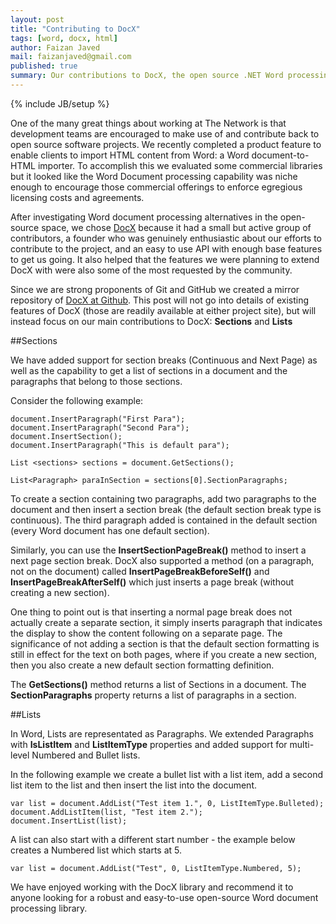 ```yaml
---
layout: post
title: "Contributing to DocX"
tags: [word, docx, html]
author: Faizan Javed
mail: faizanjaved@gmail.com
published: true
summary: Our contributions to DocX, the open source .NET Word processing library.
---
```


{% include JB/setup %}

One of the many great things about working at The Network is that development teams are encouraged to make use of and contribute back to open source software projects. We recently completed a product feature to enable clients to import HTML content from Word: a Word document-to-HTML importer. To accomplish this we evaluated some commercial libraries but it looked like the Word Document processing capability was niche enough to encourage those commercial offerings to enforce egregious licensing costs and agreements.

After investigating Word document processing alternatives in the open-source space, we chose [DocX](http://docx.codeplex.com/) because it had a small but active group of contributors, a founder who was genuinely enthusiastic about our efforts to contribute to the project, and an easy to use API with enough base features to get us going. It also helped that the features we were planning to extend DocX with were also some of the most requested by the community.

Since we are strong proponents of Git and GitHub we created a mirror repository of [DocX at Github](https://github.com/Word-DocX/DocX). This post will not go into details of existing features of DocX (those are readily available at either project site), but will instead focus on our main contributions to DocX: **Sections** and **Lists**


##Sections

We have added support for section breaks (Continuous and Next Page) as well as the capability to get a list of sections in a document and the paragraphs that belong to those sections. 

Consider the following example: 


    document.InsertParagraph("First Para");
    document.InsertParagraph("Second Para");
    document.InsertSection();
    document.InsertParagraph("This is default para");

    List <sections> sections = document.GetSections();

    List<Paragraph> paraInSection = sections[0].SectionParagraphs;
    

To create a section containing two paragraphs, add two paragraphs to the document and then insert a section break (the default section break type is continuous). The third paragraph added is contained in the default section (every Word document has one default section).

Similarly, you can use the **InsertSectionPageBreak()** method to insert a next page section break. DocX also supported a method (on a paragraph, not on the document) called **InsertPageBreakBeforeSelf()** and **InsertPageBreakAfterSelf()** which just inserts a page break (without creating a new section). 

One thing to point out is that inserting a normal page break does not actually create a separate section, it simply inserts paragraph that indicates the display to show the content following on a separate page. The significance of not adding a section is that the default section formatting is still in effect for the text on both pages, where if you create a new section, then you also create a new default section formatting definition.

The **GetSections()** method returns a list of Sections in a document. The **SectionParagraphs** property returns a list of paragraphs in a section.


##Lists

In Word, Lists are representated as Paragraphs. We extended Paragraphs with **IsListItem** and **ListItemType** properties and added support for multi-level Numbered and Bullet lists. 

In the following example we create a bullet list with a list item, add a second list item to the list and then insert the list into the document.


    var list = document.AddList("Test item 1.", 0, ListItemType.Bulleted);
    document.AddListItem(list, "Test item 2.");
    document.InsertList(list);


A list can also start with a different start number - the example below creates a Numbered list which starts at 5.


    var list = document.AddList("Test", 0, ListItemType.Numbered, 5);
    

We have enjoyed working with the DocX library and recommend it to anyone looking for a robust and easy-to-use open-source Word document processing library.